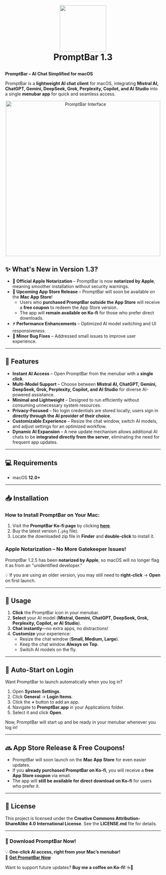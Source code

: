 # <p align="center"> <img src="https://github.com/peterdsp/PromptBar/blob/7f8a906a4cde518d8ab00868d7aeba51a2528570/Mistralis/Mistralis/Assets.xcassets/AppIcon.appiconset/icon_512x512%402x.png" width="150" height="150" /> <br> PromptBar 1.3 </p>

**PromptBar – AI Chat Simplified for macOS**

PromptBar is a **lightweight AI chat client** for macOS, integrating **Mistral AI, ChatGPT, Gemini, DeepSeek, Grok, Perplexity, Copilot, and AI Studio** into a single **menubar app** for quick and seamless access.

<p align="center"> <img src="https://github.com/user-attachments/assets/7c717514-b1e8-461c-8329-6743218682e8" width="500" alt="PromptBar Interface"> </p>

## ✨ What's New in Version 1.3?

- **🚀 Official Apple Notarization** – PromptBar is now **notarized by Apple**, meaning smoother installation without security warnings.  
- **📢 Upcoming App Store Release** – PromptBar will soon be available on the **Mac App Store**!  
  - Users who **purchased PromptBar outside the App Store** will receive a **free coupon** to redeem the App Store version.  
  - The app will **remain available on Ko-fi** for those who prefer direct downloads.  
- **⚡ Performance Enhancements** – Optimized AI model switching and UI responsiveness.  
- **🔧 Minor Bug Fixes** – Addressed small issues to improve user experience.  

---

## 📌 Features

- **Instant AI Access** – Open PromptBar from the menubar with a **single click**.
- **Multi-Model Support** – Choose between **Mistral AI, ChatGPT, Gemini, DeepSeek, Grok, Perplexity, Copilot, and AI Studio** for diverse AI-powered assistance.
- **Minimal and Lightweight** – Designed to run efficiently without consuming unnecessary system resources.
- **Privacy-Focused** – No login credentials are stored locally; users sign in **directly through the AI provider of their choice**.
- **Customizable Experience** – Resize the chat window, switch AI models, and adjust settings for an optimized workflow.
- **Dynamic AI Expansion** – A new update mechanism allows additional AI chats to be **integrated directly from the server**, eliminating the need for frequent app updates.

---

## 💻 Requirements

- macOS **12.0+**

---

## 📥 Installation

### **How to Install PromptBar on Your Mac:**
1. Visit the **PromptBar Ko-fi page** by clicking [**here**](https://ko-fi.com/s/b1ef047a6f).  
2. Buy the latest version (`.pkg` file).  
3. Locate the downloaded zip file in **Finder** and **double-click** to install it.

### **Apple Notarization – No More Gatekeeper Issues!**  
PromptBar 1.2.5 has been **notarized by Apple**, so macOS will no longer flag it as from an "unidentified developer."  

💡 If you are using an older version, you may still need to **right-click** → **Open** on first launch.

---

## 🔧 Usage

1. **Click** the PromptBar icon in your menubar.  
2. **Select** your AI model (**Mistral, Gemini, ChatGPT, DeepSeek, Grok, Perplexity, Copilot, or AI Studio**).  
3. **Chat instantly**—no extra apps, no distractions!  
4. **Customize** your experience:
   - Resize the chat window (**Small, Medium, Large**).
   - Keep the chat window **Always on Top**.
   - Switch AI models on the fly.

---

## 🔄 Auto-Start on Login

Want PromptBar to launch automatically when you log in?

1. Open **System Settings**.  
2. Click **General** → **Login Items**.  
3. Click the **+** button to add an app.  
4. Navigate to **PromptBar.app** in your Applications folder.  
5. Select it and click **Open**.

Now, PromptBar will start up and be ready in your menubar whenever you log in!

---

## 🔜 App Store Release & Free Coupons!  

- PromptBar will soon launch on the **Mac App Store** for even easier updates.  
- If you **already purchased PromptBar on Ko-fi**, you will receive a **free App Store coupon** via email.  
- The app will **still be available for direct download on Ko-fi** for users who prefer it.

---

## 📜 License

This project is licensed under the **Creative Commons Attribution-ShareAlike 4.0 International License**. See the **LICENSE.md** file for details.

---

### 🚀 Download PromptBar Now!

💡 **One-click AI access, right from your Mac’s menubar!**  
🔗 **[Get PromptBar Now](https://ko-fi.com/s/b1ef047a6f)**  

Want to support future updates? **Buy me a coffee on Ko-fi!** ☕💙

